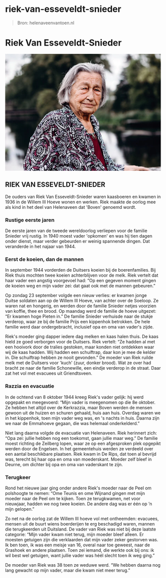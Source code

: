 # riek-van-esseveldt-snieder

> Bron: helenaveenvantoen.nl

# Riek Van Esseveldt-Snieder

![Riek van Esseveldt – Snieder_INT.jpg](images/riek-van-esseveldt-snieder/Riek_van_Esseveldt__E2_80_93_Snieder_INT.jpg)

## RIEK VAN ESSEVELDT-SNIEDER

De ouders van Riek Van Esseveldt-Snieder waren kaasboeren en kwamen in 1936 in de Willem III Hoeve wonen en werken. Riek maakte de oorlog mee als kind in het deel van Helenaveen dat 'Boven' genoemd wordt.

### Rustige eerste jaren

De eerste jaren van de tweede wereldoorlog verliepen voor de familie Snieder vrij rustig. In 1940 moest vader 'opkomen' en was hij tien dagen onder dienst, maar verder gebeurden er weinig spannende dingen. Dat veranderde in het najaar van 1944.

### Eerst de koeien, dan de mannen

In september 1944 vorderden de Duitsers koeien bij de boerenfamilies. Bij Riek thuis mochten twee koeien achterblijven voor de melk. Riek vertelt dat haar vader een angstig voorgevoel had: “Op een gegeven moment gingen de koeien weg en mijn vader zei: dat gaat ook met de mannen gebeuren.”

Op zondag 23 september volgde een nieuw verlies: er kwamen jonge Duitse soldaten aan op de Willem III Hoeve, van achter over de Soeloop. Ze waren nat en hongerig, en werden door de familie Snieder netjes voorzien van koffie, thee en brood. Op maandag werd de familie de hoeve uitgezet: “Er kwamen hoge Pieten in.” De familie Snieder verhuisde naar de stukje verderop, waar ze bij de familie Prijs een kippenhok betrokken. De hele familie werd daar ondergebracht, inclusief opa en oma van vader's zijde.

Riek's moeder ging dapper iedere dag melken en kaas halen thuis. De kaas hield ze goed verborgen voor de Duitsers. Riek vertelt: “Ze hadden al met een hooivork door de tralies gestoken, maar konden niet ontdekken waar wij de kaas hadden. Wij hadden een schuiftrap, daar kon je mee de kelder in. Die schuiftrap hebben ze nooit gevonden.” De moeder van Riek ruilde melk met de Duitsers voor 'kuch' (zuur, donker brood). Wat ze over had bracht ze naar de familie Schonewille, een eindje verderop in de straat. Daar zat het vol met evacuees uit Griendtsveen.

### Razzia en evacuatie

In de ochtend van 8 oktober 1944 kreeg Riek's vader gelijk: hij werd opgepakt en meegevoerd: “Mijn vader is meegenomen op die 8e oktober. Ze hebben het altijd over de Kerkrazzia, maar Boven werden de mensen gewoon uit de huizen en schuren gehaald, huis aan huis. Overdag waren we in het kippenhok, toen mijn vader weg was, en 's nachts in huis. Daarna zijn we naar de Emmahoeve gegaan, die was helemaal onderkelderd.”

Niet lang daarna volgde de evacuatie van Helenaveen. Riek herinnert zich: “Opa zei: jullie hebben nog een toekomst, gaan jullie maar weg.” De familie moest richting de Zeilberg lopen, waar ze op een afgesproken plek opgepikt werden door de Engelsen. In het gemeentehuis werden ze verdeeld over een aantal beschikbare plaatsen. Riek kwam in De Rips, dat toen al bevrijd was, terecht bij haar opa en oma van moederskant. Moeder zelf bleef in Deurne, om dichter bij opa en oma van vaderskant te zijn.

### Terugkeer

Rond het nieuwe jaar ging onder andere Riek's moeder naar de Peel om polshoogte te nemen: “Ome Teunis en ome Wijnand gingen met mijn moeder naar de Peel om te kijken. Toen ze terugkwamen, net voor nieuwjaar, hadden we nog twee koeien. De andere dag was er één op ’n mijn gelopen.”

Zo net na de oorlog zat de Willem III hoeve vol met ontheemden: evacuees, mensen uit de buurt wiens boerderijen te erg beschadigd waren, mannen die terugkeerden uit Duitsland. De vader van Riek was niet bij deze laatste categorie: “Mijn vader kwam niet terug, mijn moeder bleef alleen. Er moesten getuigen zijn die verklaarden dat mijn vader zeker gestorven was. Ik ben toen, ik was een meisje van 16, overal naar toe geweest, naar de Grashoek en andere plaatsen. Toen zei iemand, die werkte ook bij ons: ik wil best wel getuigen, want jullie vader was héél slecht toen ik weg ging.”

De moeder van Riek was 38 toen ze weduwe werd. “We hebben daarna nog lang gewacht op mijn vader, maar die kwam niet meer terug.”
